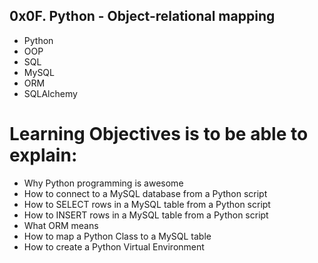 ## 0x0F. Python - Object-relational mapping

* Python
* OOP
* SQL
* MySQL
* ORM
* SQLAlchemy

# Learning Objectives is to be able to explain:


* Why Python programming is awesome
* How to connect to a MySQL database from a Python script
* How to SELECT rows in a MySQL table from a Python script
* How to INSERT rows in a MySQL table from a Python script
* What ORM means
* How to map a Python Class to a MySQL table
* How to create a Python Virtual Environment

